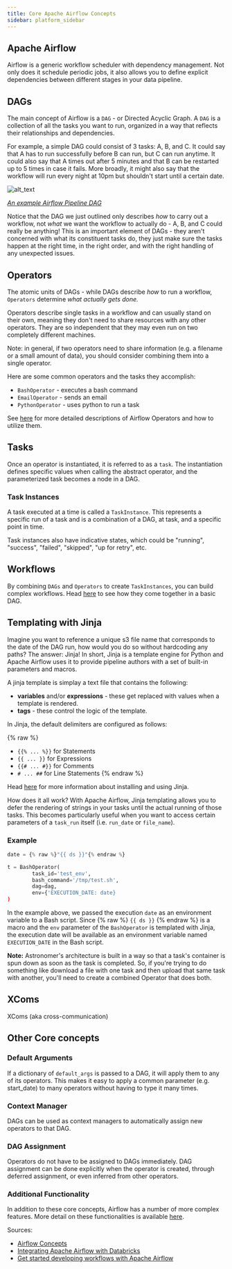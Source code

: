```yaml
---
title: Core Apache Airflow Concepts
sidebar: platform_sidebar
---
```


## Apache Airflow
Airflow is a generic workflow scheduler with dependency management. Not only does it schedule periodic jobs, it also allows you to define explicit dependencies between different stages in your data pipeline.

## DAGs
The main concept of Airflow is a `DAG` - or Directed Acyclic Graph.
A `DAG` is a collection of all the tasks you want to run, organized in a way that reflects their relationships and dependencies.

For example, a simple DAG could consist of 3 tasks: A, B, and C. It could say that A has to run successfully before B can run, but C can run anytime. It could also say that A times out after 5 minutes and that B can be restarted up to 5 times in case it fails. More broadly, it might also say that the workflow will run every night at 10pm but shouldn't start until a certain date.

![alt_text](http://michal.karzynski.pl/images/illustrations/2017-03-19/airflow-example-dag.png)

_[An example Airflow Pipeline DAG](http://michal.karzynski.pl/blog/2017/03/19/developing-workflows-with-apache-airflow/)_

Notice that the DAG we just outlined only describes _how_ to carry out a workflow, not _what_ we want the workflow to actually do - A, B, and C could really be anything! This is an important element of DAGs - they aren't concerned with what its constituent tasks do, they just make sure the tasks happen at the right time, in the right order, and with the right handling of any unexpected issues.

## Operators
The atomic units of DAGs - while DAGs describe _how_ to run a workflow, `Operators` determine _what actually gets done._

Operators describe single tasks in a workflow and can usually stand on their own, meaning they don't need to share resources with any other operators. They are so independent that they may even run on two completely different machines.

Note: in general, if two operators need to share information (e.g. a filename or a small amount of data), you should consider combining them into a single operator.

Here are some common operators and the tasks they accomplish:

* `BashOperator` - executes a bash command
* `EmailOperator` - sends an email
* `PythonOperator` - uses python to run a task

See [here](https://github.com/astronomerio/pro-beta/wiki/Airflow-Operators) for more detailed descriptions of Airflow Operators and how to utilize them.

## Tasks
Once an operator is instantiated, it is referred to as a `task`. The instantiation defines specific values when calling the abstract operator, and the parameterized task becomes a node in a DAG.

### Task Instances
A task executed at a time is called a `TaskInstance`. This represents a specific run of a task and is a combination of a DAG, at task, and a specific point in time.

Task instances also have indicative states, which could be "running", "success", "failed", "skipped", "up for retry", etc.

## Workflows
By combining `DAGs` and `Operators` to create `TaskInstances`, you can build complex workflows. Head [here](https://github.com/astronomerio/pro-beta/wiki/Simple-Sample-DAG) to see how they come together in a basic DAG.

## Templating with Jinja
Imagine you want to reference a unique s3 file name that corresponds to the date of the DAG run, how would you do so without hardcoding any paths? The answer: Jinja! In short, Jinja is a template engine for Python and Apache Airflow uses it to provide pipeline authors with a set of built-in parameters and macros. 

A jinja template is simplay a text file that contains the following:
 * **variables** and/or **expressions** - these get replaced with values when a template is rendered.
 * **tags** - these control the logic of the template.

In Jinja, the default delimiters are configured as follows:

{% raw %}
 * `{{% ... %}}` for Statements 
 * `{{ ... }}` for Expressions
 * `{{# ... #}}` for Comments
 * `# ... ##` for Line Statements
 {% endraw %}

Head [here](http://jinja.pocoo.org/docs/2.9/) for more information about installing and using Jinja.

How does it all work? With Apache Airflow, Jinja templating allows you to defer the rendering of strings in your tasks until the actual running of those tasks. This becomes particularly useful when you want to access certain parameters of a `task_run` itself (i.e. `run_date` or `file_name`).

### Example

```python
date = {% raw %}"{{ ds }}"{% endraw %}

t = BashOperator(
        task_id='test_env',
        bash_command='/tmp/test.sh',
        dag=dag,
        env={'EXECUTION_DATE: date}
)
```
In the example above, we passed the execution `date` as an environment variable to a Bash script. Since {% raw %} `{{ ds }}` {% endraw %} is a macro and the `env` parameter of the `BashOperator` is templated with Jinja, the execution date will be available as an environment variable named `EXECUTION_DATE` in the Bash script. 

**Note:** Astronomer's architecture is built in a way so that a task's container is spun down as soon as the task is completed. So, if you're trying to do something like download a file with one task and then upload that same task with another, you'll need to create a combined Operator that does both. 

## XComs
XComs (aka cross-communication) 

## Other Core concepts

### Default Arguments
If a dictionary of `default_args` is passed to a DAG, it will apply them to any of its operators. This makes it easy to apply a common parameter (e.g. start_date) to many operators without having to type it many times.

### Context Manager
DAGs can be used as context managers to automatically assign new operators to that DAG.

### DAG Assignment
Operators do not have to be assigned to DAGs immediately. DAG assignment can be done explicitly when the operator is created, through deferred assignment, or even inferred from other operators.

### Additional Functionality
In addition to these core concepts, Airflow has a number of more complex features. More detail on these functionalities is available [here](http://airflow.incubator.apache.org/concepts.html#additional-functionality).

Sources:

  * [Airflow Concepts](https://airflow.incubator.apache.org/concepts.html?highlight=core%20airflow%20concepts)
  * [Integrating Apache Airflow with Databricks](https://databricks.com/blog/2017/07/19/integrating-apache-airflow-with-databricks.html)
  * [Get started developing workflows with Apache Airflow](http://michal.karzynski.pl/blog/2017/03/19/developing-workflows-with-apache-airflow/)
